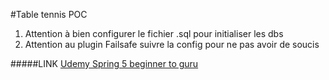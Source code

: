 #Table tennis POC
1. Attention à bien configurer le fichier .sql pour initialiser les dbs
2. Attention au plugin Failsafe suivre la config pour ne pas avoir de soucis


#####LINK
[Udemy Spring 5 beginner to guru](https://www.udemy.com/spring-framework-5-beginner-to-guru)
